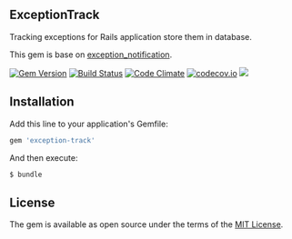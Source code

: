 ExceptionTrack
--------------

Tracking exceptions for Rails application store them in database.

This gem is base on [exception_notification](https://github.com/smartinez87/exception_notification/).

[![Gem Version](https://badge.fury.io/rb/exception-track.svg)](https://badge.fury.io/rb/exception-track) [![Build Status](https://travis-ci.org/rails-engine/exception-track.svg)](https://travis-ci.org/rails-engine/exception-track) [![Code Climate](https://codeclimate.com/github/rails-engine/exception-track/badges/gpa.svg)](https://codeclimate.com/github/rails-engine/exception-track) [![codecov.io](https://codecov.io/github/rails-engine/exception-track/coverage.svg?branch=master)](https://codecov.io/github/rails-engine/exception-track?branch=master) [![](http://inch-ci.org/github/rails-engine/exception-track.svg?branch=master)](http://inch-ci.org/github/rails-engine/exception-track?branch=master)

## Installation

Add this line to your application's Gemfile:

```ruby
gem 'exception-track'
```

And then execute:

```bash
$ bundle
```

## License

The gem is available as open source under the terms of the [MIT License](http://opensource.org/licenses/MIT).
